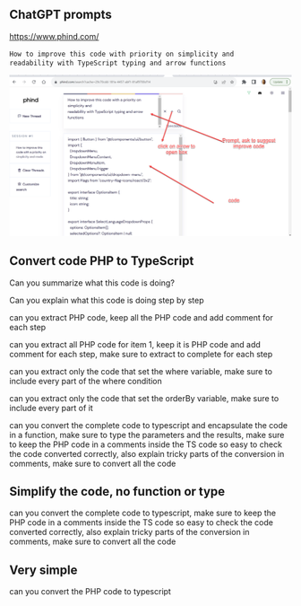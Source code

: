 ## ChatGPT prompts

https://www.phind.com/

```
How to improve this code with priority on simplicity and
readability with TypeScript typing and arrow functions
```

![img.png](img.png)

## Convert code PHP to TypeScript

Can you summarize what this code is doing?

Can you explain what this code is doing step by step

can you extract PHP code, keep all the PHP code and add comment for each step

can you extract all PHP code for item 1, keep it is PHP code and add comment for each step, make sure to extract to complete for each step

can you extract only the code that set the where variable, make sure to include every part of the where condition

can you extract only the code that set the orderBy variable, make sure to include every part of it

can you convert the complete code to typescript and encapsulate the code in a function, make sure to type the parameters and the results, make sure to keep the PHP code in a comments inside the TS code so easy to check the code converted correctly, also explain tricky parts of the conversion in comments, make sure to convert all the code

## Simplify the code, no function or type
can you convert the complete code to typescript, make sure to keep the PHP code in a comments inside the TS code so easy to check the code converted correctly, also explain tricky parts of the conversion in comments, make sure to convert all the code

## Very simple
can you convert the PHP code to typescript
